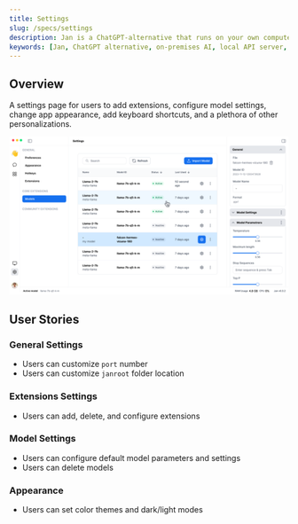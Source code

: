 ```yaml
---
title: Settings
slug: /specs/settings
description: Jan is a ChatGPT-alternative that runs on your own computer, with a local API server.
keywords: [Jan, ChatGPT alternative, on-premises AI, local API server, local AI, llm, conversational AI, no-subscription fee]
---
```


## Overview

A settings page for users to add extensions, configure model settings, change app appearance, add keyboard shortcuts, and a plethora of other personalizations.

![alt text](../img/settings-screen.png)

## User Stories

<!-- Can also be used as a QA Checklist -->

### General Settings

- Users can customize `port` number
- Users can customize `janroot` folder location

### Extensions Settings

- Users can add, delete, and configure extensions

### Model Settings

- Users can configure default model parameters and settings
- Users can delete models

### Appearance

- Users can set color themes and dark/light modes
